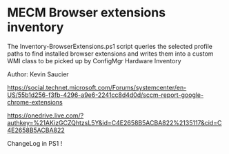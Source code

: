 # MECM Browser extensions inventory

The Inventory-BrowserExtensions.ps1 script queries the selected profile paths to find installed browser extensions and writes them into a custom WMI class to be picked up by ConfigMgr Hardware Inventory

 Author:  Kevin Saucier
 
 https://social.technet.microsoft.com/Forums/systemcenter/en-US/55b1d256-f3fb-4296-a9e6-2241cc8d4d0d/sccm-report-google-chrome-extensions
 
 https://onedrive.live.com/?authkey=%21AKizGCZQhtzsL5Y&id=C4E2658B5ACBA822%2135117&cid=C4E2658B5ACBA822
 
ChangeLog in PS1 !
